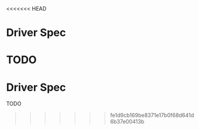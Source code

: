 <<<<<<< HEAD

# Driver Spec

TODO
=======

# Driver Spec

TODO
>>>>>>> fe1d9cb169be8371e17b0f68d641d6b37e00413b
